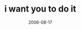 ---
layout: base.njk
title : 'i want you to do it' 
view_title : 'i want you to do it' 
year : '2006' 
date : '2006-08-17' 
img_file : '/drawing/iwantyoutodoit.png' 
html_file : 'iwantyoutodoit' 
next_html : 'iwouldreallyliketotravel.html' 
year_order : '217' 
permalink : "title/{{html_file}}.html"
---
